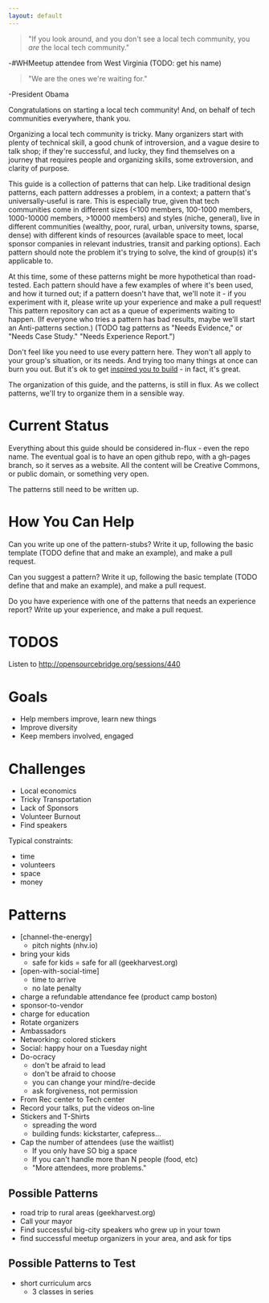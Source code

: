 ```yaml
---
layout: default
---
```


> "If you look around, and you don't see a local tech community, you *are* the local tech community."

-#WHMeetup attendee from West Virginia (TODO: get his name)

> "We are the ones we're waiting for."

-President Obama

Congratulations on starting a local tech community! And, on behalf of tech communities everywhere, thank you.

Organizing a local tech community is tricky. Many organizers start with plenty of technical skill, a good chunk of introversion, and a vague desire to talk shop; if they're successful, and lucky, they find themselves on a journey that requires people and organizing skills, some extroversion, and clarity of purpose.

This guide is a collection of patterns that can help. Like traditional design patterns, each pattern addresses a problem, in a context; a pattern that's universally-useful is rare. This is especially true, given that tech communities come in different sizes (<100 members, 100-1000 members, 1000-10000 members, >10000 members) and styles (niche, general), live in different communities (wealthy, poor, rural, urban, university towns, sparse, dense) with different kinds of resources (available space to meet, local sponsor companies in relevant industries, transit and parking options). Each pattern should note the problem it's trying to solve, the kind of group(s) it's applicable to.

At this time, some of these patterns might be more hypothetical than road-tested. Each pattern should have a few examples of where it's been used, and how it turned out; if a pattern doesn't have that, we'll note it - if you experiment with it, please write up your experience and make a pull request! This pattern repository can act as a queue of experiments waiting to happen. (If everyone who tries a pattern has bad results, maybe we'll start an Anti-patterns section.) (TODO tag patterns as "Needs Evidence," or "Needs Case Study." "Needs Experience Report.")

Don't feel like you need to use every pattern here. They won't all apply to your group's situation, or its needs. And trying too many things at once can burn you out. But it's ok to get [inspired you to build](http://randsinrepose.com/archives/the-forums/) - in fact, it's great.

The organization of this guide, and the patterns, is still in flux. As we collect patterns, we'll try to organize them in a sensible way.

# Current Status

Everything about this guide should be considered in-flux - even the repo name. The eventual goal is to have an open github repo, with a gh-pages branch, so it serves as a website. All the content will be Creative Commons, or public domain, or something very open.

The patterns still need to be written up.

# How You Can Help

Can you write up one of the pattern-stubs? Write it up, following the basic template (TODO define that and make an example), and make a pull request.

Can you suggest a pattern? Write it up, following the basic template (TODO define that and make an example), and make a pull request.

Do you have experience with one of the patterns that needs an experience report? Write up your experience, and make a pull request.

# TODOS

Listen to http://opensourcebridge.org/sessions/440

# Goals

* Help members improve, learn new things
* Improve diversity
* Keep members involved, engaged

# Challenges

* Local economics
* Tricky Transportation
* Lack of Sponsors
* Volunteer Burnout
* Find speakers

Typical constraints:
* time
* volunteers
* space
* money

# Patterns

* [channel-the-energy]
  * pitch nights (nhv.io)
* bring your kids
  * safe for kids = safe for all (geekharvest.org)
* [open-with-social-time]
  * time to arrive
  * no late penalty
* charge a refundable attendance fee (product camp boston)
* sponsor-to-vendor
* charge for education
* Rotate organizers
* Ambassadors
* Networking: colored stickers
* Social: happy hour on a Tuesday night
* Do-ocracy
  * don't be afraid to lead
  * don't be afraid to choose
  * you can change your mind/re-decide
  * ask forgiveness, not permission
* From Rec center to Tech center
* Record your talks, put the videos on-line
* Stickers and T-Shirts
  * spreading the word
  * building funds: kickstarter, cafepress...
* Cap the number of attendees (use the waitlist)
  * If you only have SO big a space
  * If you can't handle more than N people (food, etc)
  * "More attendees, more problems."

## Possible Patterns

* road trip to rural areas (geekharvest.org)
* Call your mayor
* Find successful big-city speakers who grew up in your town
* find successful meetup organizers in your area, and ask for tips

## Possible Patterns to Test

* short curriculum arcs
  * 3 classes in series
